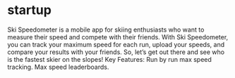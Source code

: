 # startup
Ski Speedometer is a mobile app for skiing enthusiasts who want to measure their speed and compete with their friends. With Ski Speedometer, you can track your maximum speed for each run, upload your speeds, and compare your results with your friends. So, let’s get out there and see who is the fastest skier on the slopes!
Key Features: Run by run max speed tracking. Max speed leaderboards.
